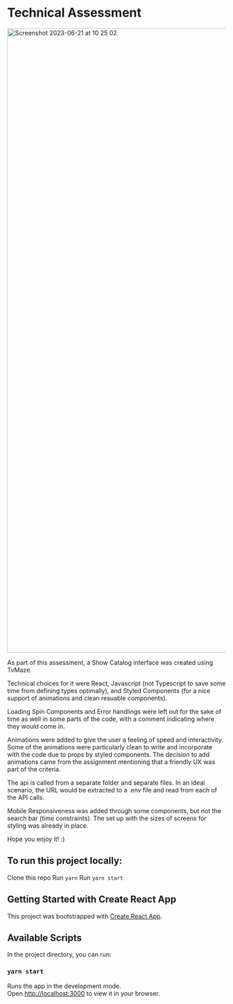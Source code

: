 # Technical Assessment

<img width="1440" alt="Screenshot 2023-06-21 at 10 25 02" src="https://github.com/jessikadg/ubiops-assessment/assets/48770521/6cabdec2-761c-4f4d-9bf4-c6b848c78d22">

As part of this assessment, a Show Catalog interface was created using TvMaze. 

Technical choices for it were React, Javascript (not Typescript to save some time from defining types optimally), and Styled Components (for a nice support of animations and clean resuable components).

Loading Spin Components and Error handlings were left out for the sake of time as well in some parts of the code, with a comment indicating where they would come in. 

Animations were added to give the user a feeling of speed and interactivity. Some of the animations were particularly clean to write and incorporate with the code due to props by styled components. The decision to add animations came from the assignment mentioning that a friendly UX was part of the criteria.

The api is called from a separate folder and separate files. In an ideal scenario, the URL would be extracted to a .env file and read from each of the API calls.

Mobile Responsiveness was added through some components, but not the search bar (time constraints). The set up with the sizes of screens for styling was already in place.

Hope you enjoy it! :)

## To run this project locally:

Clone this repo
Run `yarn`
Run `yarn start`


## Getting Started with Create React App

This project was bootstrapped with [Create React App](https://github.com/facebook/create-react-app).

## Available Scripts

In the project directory, you can run:

### `yarn start`

Runs the app in the development mode.\
Open [http://localhost:3000](http://localhost:3000) to view it in your browser.
